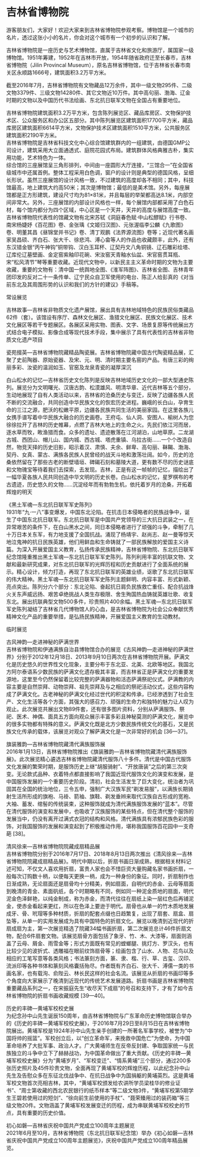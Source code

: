 # 吉林省博物院  
游客朋友们，大家好！欢迎大家来到吉林省博物院参观考察。博物馆是一个城市的名片，透过这张小小的名片，你会对这个城市有一个初步的认识和了解。  

吉林省博物院是一座历史与艺术博物馆，直属于吉林省文化和旅游厅，属国家一级博物馆。1951年筹建，1952年在吉林市开放，1954年随省政府迁至长春市，吉林省博物院（Jilin Provincal Museum），原名吉林省博物馆，位于吉林省长春市南关区永顺路1666号，建筑面积3.2万平方米。  

截至2016年7月，吉林省博物院有文物藏品12万余件，其中一级文物295件、二级文物3379件、三级文物14280件、其它文物近10万件。其中高句丽、渤海、辽金时期的文物以及中国历代书法绘画、东北抗日联军文物在全国占有重要地位。  

吉林省博物院建筑面积3.2万平方米，包含陈列展览区、藏品库房区、文物保护技术区、公众服务区和办公区五部分。其中陈列展览区建筑面积17700平方米，藏品库房区建筑面积6614平方米，文物保护技术区建筑面积1510平方米，公共服务区建筑面积2190平方米。  
吉林省博物院是吉林省科技文化中心综合馆建筑群内的一组建筑，由德国GMP公司设计，建筑采用大立面通透式、庭院花园式布局。建筑群体风格典雅古朴，集实用功能，艺术特色为一体。  
综合馆的三座展馆呈三角形排列，中间由一座圆形大厅连接，“三馆合一”在全国省级城市中还属首例。整体工程采用白色调，窗户的设计则是典型的德国风格，呈细长形状。虽然三座展馆的设计风格一致，不过建筑的高度却各不相同；其中，科技馆最高，地上建筑大约高50米；其次是博物馆；最低的是美术馆。另外，每座展馆都是正方形建筑，建设尺寸均为81×81米，并且每层的举架都高达8.1米，内部空间非常大。另外，三座展馆的内部设计风格也一样，每个展馆内部都采用了白色石材，每个馆内都分为四个区域，中心区是一个天井，天井的高度与展馆高度一致。  
吉林省博物院代表性的馆藏文物有北宋苏轼《洞庭春色赋·中山松醪赋》行书卷、南宋杨婕妤《百花图》卷、金张瑀《文姬归汉图》、元张渥临李公麟《九歌图》卷、明董其昌《昼锦堂并书记》卷、清丁观鹏《法界源流图》卷等；近现代著名画家吴昌硕、齐白石、张大千、徐悲鸿、溥心畲等人的作品也收藏颇丰，此外，还有东汉错金银“丙午神钩”铜带钩、汉白玉耳杯、辽契丹文八角铜镜、辽石雕彩绘塔、辽库伦辽墓壁画、金定窑紫釉印花碗、宋汝窑天青釉水仙盆、宋官窑贯耳瓶、宋“松风清节”琴等重要收藏。近现代文物中，以新民主主义革命时期的文物为主要收藏，重要的文物有：清中国一统舆地全图、《淮军阵图》、吉林省全图、吉林青年团印发的反对二十一条传单、辽宁民众自卫军使用的电台、陈正人给彭真的《对当前东北及其周围形势的认识和我们的方针的建议》手稿等。  

常设展览  

吉林故事—吉林省非物质文化遗产展馆，展出具有吉林地域特色的民族民俗类藏品62件（套）。该馆设有序厅、森林文化展区、渔猎文化展区、民族文化展区、技术文化展区等若干专题展区。各展区采用实物、图表、文字、场景复原等传统展出方式结合电子模拟、影像合成等现代技术手段，集中展示了具有代表性的吉林省非物质文化遗产项目  

瓷苑掇英—吉林省博物院藏精品陶瓷展。吉林省博物院藏中国古代陶瓷精品展，汇聚了史前陶器、原始瓷器、及宋、元、明、清时期主要名窑的产品。有唐三彩的绚丽多彩、汝瓷的温润如玉、官窑及龙泉青瓷的凝厚深沉  

白山松水的记忆—吉林省历史文化陈列是反映吉林地域历史文化的一部大型通史陈列。展览分为文明曙光、汉唐古韵、松漠雄风、明清华章、近代吉林等五个部分，生动地展现了自有人类活动以来，吉林省的沧桑历史与变迁，反映了边疆各族人民不断的交流融合，共同创造中华民族文化的恢宏历史进程。巍峨的长白山，孕育生命的三江之源，肥沃的松嫩平原，边疆各民族共同生活的美丽家园。在这里各族儿女携手谱写着中华民族大融合的历史画卷。王府屯、仙人洞、安图人、榆树人为您徐徐拉开了吉林的历史帷幕，点燃了吉林大地上的生命之火。先民们依江河而居，逐水草而牧，畋渔猎而食。众多的遗址、遗迹散落在江河湖泊，山地草原。二龙湖古城、西团山、帽儿山、国内城、西古城、塔虎重镇、乌拉古街……一个个改造自然，物竞天择的历史旧影，昭示着汉、肃慎、夫余、鲜卑、高句丽、靺鞨、渤海、契丹、女真、蒙古、满族各民族人民曾经的战天斗地和激荡壮阔。如今，历史的沧桑依然留在了那些古老的断壁墙垣、碑碣石刻和墓陵大道，更有数不尽的历史谜底和文物瑰宝等待着我们去探索，去发现。吉林，正是有这一帧帧的记忆，描绘出了一幅华夏各族人民共同创造中华文明的历史长卷。白山松水的记忆，星罗棋布的考古遗迹，历史悠久的文物……沉淀经年而有勃勃生机，依托着岁月的沧桑，开拓着辉煌的明天  

《黑土军魂—东北抗日联军军史陈列》  
1931年“九·一八”事变爆发，中国东北沦陷。在抗击日本侵略者的民族战争中，诞生了中国东北抗日联军。东北抗日联军是中国共产党领导的三大抗日武装之一，在异常艰苦的条件下，在白山黑水之间，同日本侵略者进行了顽强的斗争，牵制了几十万日本关东军，有力地支援了全国抗战。涌现了杨靖宇、赵尚志、赵一曼等惊天地泣鬼神的抗日民族英雄，他们用鲜血和生命铸就了一部民族解放的爱国主义诗篇。为深入开展爱国主义教育，弘扬传承民族精神，吉林省博物院、东北抗日联军纪念馆隆重推出黑土军魂—东北抗日联军军史陈列。陈列利用丰富的抗联文物、文献和最新研究成果，对东北抗日联军的光辉历程和历史贡献进行了全面系统的展示。精心设计，倾力打造，再现了东北抗日联军的英雄业绩，讴歌了东北抗日联军的伟大精神。黑土军魂—东北抗日联军军史陈列主题鲜明、内容丰富、形式新颖、亮点突出。陈列分六个部分：东北沦陷、奋起抗日肩负民族救亡重任、配合抗战烽火关东声威远扬、艰苦卓绝挑战人类生存极限、舍生殉国热血铸就英雄壮歌、收复东北。展出抗联典型文物500多件，珍贵照片400余幅。黑土军魂—东北抗日联军军史陈列凝结了吉林省几代博物馆人的心血，是吉林省博物院为社会公众奉献优秀精神文化产品的重要举措，是弘扬民族精神，开展爱国主义教育的生动教材。  

临时展览  

古风神韵—走进神秘的萨满世界  
吉林省博物院和伊通满族自治县博物馆合办的展览《古风神韵—走进神秘的萨满世界》分别于2012年12月18日、2013年9月10日两次在吉林省博物院开展。萨满文化是历史悠久的世界性文化现象，主要分布于东北亚、北美、北欧等地区。我国北方阿尔泰语系少数民族的萨满文化遗存极其丰富，而吉林省正是萨满文化的重要发源地，这里至今仍然保留着比较完整的萨满器物和活态萨满祭祀仪式。萨满教的内容主要是自然崇拜、动物崇拜、祖先崇拜及与之相应的祭祀活动仪式，这些内容构成了萨满文化。古老神秘的萨满文化经过世代的积淀和传承，已经渗透到了社会生产、文化生活等各个方面，其强大的感召力、顽强的生命力和独特的魅力让人叹为观止。此次展览共展出文物89件套，还有很多图片资料，分别从萨满服饰、祭祀、医术、神偶、面具五方面向观众展示丰富多彩且神秘莫测的萨满文化，展览中的很多实物都有特殊的意义。萨满文化既是北方少数民族传统文化的基石，又是民族文化传承的载体，该展览对观众了解萨满文化是一次非常好的机会 [36—37]。  

旗装雅韵—吉林省博物院藏清代满族服饰展  
2016年1月13日，吉林省博物院推出《旗装雅韵—吉林省博物院藏清代满族服饰展》。此次展览精心遴选吉林省博物院藏清代服饰八十多件。清代是中国古代服饰文化发展的繁荣时期，是服饰历史上继“胡服骑射”、“开放唐装”之后的第三次突变。无论款式品种、衣着特点都直接影响了我国近现代服饰文化的演变和发展，是中国服饰发展的一个重要历史阶段。清初，社会生活发生了巨大变化，统治者为巩固其在全国的统治地位，三令五申，强制广大汉族军民“剃发易服”，以满族长期骑射生活所形成的旗袍、马褂、箭袖、旗鞋、剃发垂辫来取代汉族自古形成的宽袍、大袖、蓄发、绾髻的传统装束，这种服饰就成为清代满族服饰发展的“蓝本”。尽管在清代服饰的演变和发展中，也吸收了汉族服饰的某些特点，但在清代整个服饰的发展当中，仍没有离开过满式衣冠的结构和风格。清代满族具有浓郁民族色彩的服饰，对我国服饰的发展和演变起到了积极推动作用，堪称我国服饰百花园中一支奇葩 [38]。  

清风徐来—吉林省博物院院藏成扇精品展  
吉林省博物院分别于2016年7月17日、2018年8月13日两次推出《清风徐来—吉林省博物院院藏成扇精品展》。明代中期以后，折扇书画日渐成熟，根据相关材料记述可知，不仅文人喜欢用折扇，富贵人家也会不惜巨资大量购藏名家书画折扇，一般每次订购数十柄，以便每天更换一柄，成为一种身份的象征。同时，折扇制作也日渐成熟，无论扇面还是扇骨均十分精美，例如扇面，自明代的赤金、云母等扇面到晚清的青金、素面矾纸，各个时期略有不同，例如同一种泥金质地的扇面，明代泥金色泽鲜艳，以纯金制成，称为赤金，而清代往往在扇纸上染一层红色后再铺泥金，使赤金看起来更红，所以在色泽上要逊于明代。扇骨也从单一的竹木质地发展成牙、骨、玳瑁等多种材质，折扇的配套点缀也日趋繁复，出现了扇套、扇盒、扇坠等，从单一的实用发展成为具有中国特色的折扇文化。展览以晚清到近现代的折扇成扇为主，第一次展览精选了院藏34幅书画折扇，第二次展览总计46件折扇文物，配合6件扇套文物。该展览扇骨方面包括了象牙、竹、木、大漆等，扇面则涵盖了云母、屑金、雨雪金等；形式方面既有常见的螳螂腿、挑灯方、罗汉头，也有比较少见的波折式、透雕福在眼前纹饰扇骨等；绘画包含了山水、人物、花鸟以及相应的工笔写意等各类风格；书法篆刻方面，篆、隶、楷、行、草、古玺、汉印、流派印等各种书体和篆刻风格囊括殆尽。作者既有齐白石、张大千、溥儒一类的书画名家，也有载洵、俞陛云、林长民这样的社会名流。该展览从折扇的书画印等多个角度向大家展示了晚清到近现代的传统艺术发展道路。折扇书画是吉林省博物院重要藏品系列之一，在宋振庭先生“收尽天下成扇”的号召和支持下，才有了如今吉林省博物院的折扇书画收藏规模 [39—40]。  

历史的丰碑—黄埔军校校史展  
为纪念孙中山先生诞辰150周年，由吉林省博物院与广东革命历史博物馆联合举办的《历史的丰碑—黄埔军校校史展》，于2016年7月29日至8月15日在吉林省博物院展出。黄埔军校是1924年孙中山先生亲手创建的一所著名军事学校，被誉为“中国将帅的摇篮”。军校创立后，以“创立革命军，来挽救中国危亡”为使命，为中国革命培养了大批军事、政治人才。广大黄埔师生在反帝反封建、争取国家统一与民族独立的斗争中立下了赫赫战功，为中国革命做出了重大贡献。《历史的丰碑—黄埔军校校史展》分为“黄埔岁月”、“军校变迁”、“情系黄埔”三个部分，通过200多张历史照片及45件珍贵文物，全面再现了黄埔军校的辉煌历程，以此纪念孙中山先生及告慰众多在东征北伐战争中、在抗日战争中为国捐躯的黄埔英烈。这是黄埔军校文物首次亮相吉林，其中，“黄埔军校颁发给农讲所学员梁桂华的修业证书”、“周士第收藏的西北农民银行的纸币样本”等二级文物3件，“黄埔军校第5期学生王碧若使用过的短剑”、“徐向前生前使用的手杖”、“聂荣臻用过的装药箱”等三级文物20件。文物涵盖了黄埔军校发展变迁的历程，成为串联黄埔军校校史的节点，具有重要的历史价值。  

初心如磐—吉林省庆祝中国共产党成立100周年主题展览  
2021年6月至10月，吉林省博物院（东北抗日联军纪念馆）举办《初心如磐—吉林省庆祝中国共产党成立100周年主题展览》，庆祝中国共产党成立100周年精品展览。  
